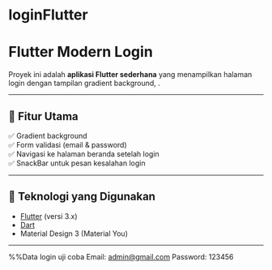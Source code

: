 # loginFlutter
# Flutter Modern Login 

Proyek ini adalah **aplikasi Flutter sederhana** yang menampilkan halaman login dengan tampilan gradient background, .

---

## 🎯 **Fitur Utama**  
✅ Gradient background  
✅ Form validasi (email & password)  
✅ Navigasi ke halaman beranda setelah login  
✅ SnackBar untuk pesan kesalahan login  

---

## 🧠 **Teknologi yang Digunakan**
- [Flutter](https://flutter.dev/) (versi 3.x)
- [Dart](https://dart.dev/)
- Material Design 3 (Material You)

---

%%Data login uji coba
Email: admin@gmail.com
Password: 123456



